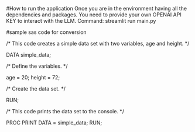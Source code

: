 
#How to run the application 
Once you are in the environment having all the dependencies and packages. 
You need to provide your own OPENAI API KEY to interact with the LLM.
Command: streamlit run main.py


#sample sas code for conversion

/* This code creates a simple data set with two variables, age and height. */

DATA simple_data;

/* Define the variables. */

age = 20;
height = 72;

/* Create the data set. */

RUN;

/* This code prints the data set to the console. */

PROC PRINT DATA = simple_data;
RUN;